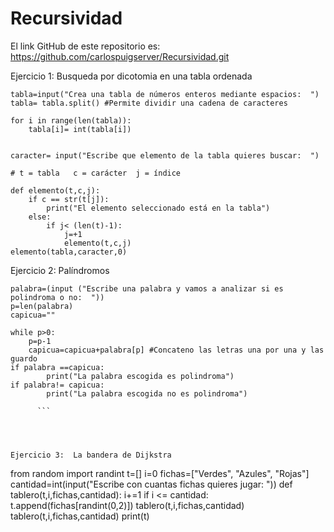 # Recursividad
El link GitHub de este repositorio es: https://github.com/carlospuigserver/Recursividad.git

Ejercicio 1: Busqueda por dicotomia en una tabla ordenada

```
tabla=input("Crea una tabla de números enteros mediante espacios:  ")
tabla= tabla.split() #Permite dividir una cadena de caracteres

for i in range(len(tabla)):
    tabla[i]= int(tabla[i])
    

caracter= input("Escribe que elemento de la tabla quieres buscar:  ")

# t = tabla   c = carácter  j = índice

def elemento(t,c,j):
    if c == str(t[j]):
        print("El elemento seleccionado está en la tabla")
    else:
        if j< (len(t)-1):
            j=+1
            elemento(t,c,j)
elemento(tabla,caracter,0)

```




Ejercicio 2: Palíndromos


```
palabra=(input ("Escribe una palabra y vamos a analizar si es polindroma o no:  "))
p=len(palabra)
capicua=""

while p>0: 
    p=p-1
    capicua=capicua+palabra[p] #Concateno las letras una por una y las guardo
if palabra ==capicua:
        print("La palabra escogida es polindroma")
if palabra!= capicua:
        print("La palabra escogida no es polindroma")
      
      ```
      
      
      
    
Ejercicio 3:  La bandera de Dijkstra

```
from random import randint
t=[]
i=0
fichas=["Verdes", "Azules", "Rojas"]
cantidad=int(input("Escribe con cuantas fichas quieres jugar:  "))
def tablero(t,i,fichas,cantidad):
    i+=1
    if i <= cantidad:
        t.append(fichas[randint(0,2)])
        tablero(t,i,fichas,cantidad)
tablero(t,i,fichas,cantidad)
print(t)

```
